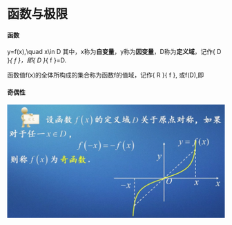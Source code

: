 # 函数与极限
#### 函数

y=f(x),\quad x\in D
其中，x称为**自变量**，y称为**因变量**，D称为**定义域**，记作{ D }_{ f }，即{ D }_{ f }=D.

函数值f(x)的全体所构成的集合称为函数f的值域，记作{ R }{ f }, 或f(D),即

#### 奇偶性

![奇函数](https://github.com/boybeak/AdvancedMathematics/blob/master/%E5%A5%87%E5%87%BD%E6%95%B0.jpg)



